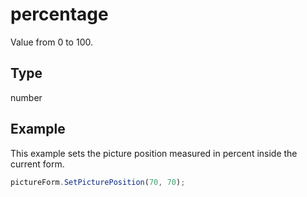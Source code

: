# percentage

Value from 0 to 100.

## Type

number



## Example

This example sets the picture position measured in percent inside the current form.

```javascript editor-docx
pictureForm.SetPicturePosition(70, 70);
```

